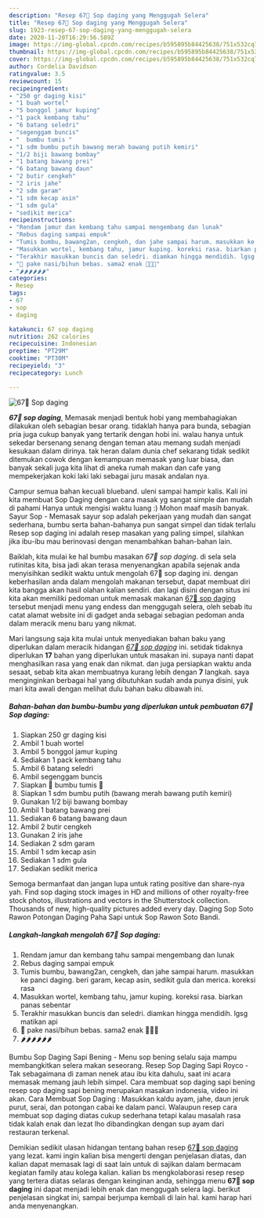 ```yaml
---
description: "Resep 67🍒 Sop daging yang Menggugah Selera"
title: "Resep 67🍒 Sop daging yang Menggugah Selera"
slug: 1923-resep-67-sop-daging-yang-menggugah-selera
date: 2020-11-20T16:29:56.589Z
image: https://img-global.cpcdn.com/recipes/b595895b84425638/751x532cq70/67🍒-sop-daging-foto-resep-utama.jpg
thumbnail: https://img-global.cpcdn.com/recipes/b595895b84425638/751x532cq70/67🍒-sop-daging-foto-resep-utama.jpg
cover: https://img-global.cpcdn.com/recipes/b595895b84425638/751x532cq70/67🍒-sop-daging-foto-resep-utama.jpg
author: Cordelia Davidson
ratingvalue: 3.5
reviewcount: 15
recipeingredient:
- "250 gr daging kisi"
- "1 buah wortel"
- "5 bonggol jamur kuping"
- "1 pack kembang tahu"
- "6 batang seledri"
- "segenggam buncis"
- "  bumbu tumis "
- "1 sdm bumbu putih bawang merah bawang putih kemiri"
- "1/2 biji bawang bombay"
- "1 batang bawang prei"
- "6 batang bawang daun"
- "2 butir cengkeh"
- "2 iris jahe"
- "2 sdm garam"
- "1 sdm kecap asin"
- "1 sdm gula"
- "sedikit merica"
recipeinstructions:
- "Rendam jamur dan kembang tahu sampai mengembang dan lunak"
- "Rebus daging sampai empuk"
- "Tumis bumbu, bawang2an, cengkeh, dan jahe sampai harum. masukkan ke panci daging. beri garam, kecap asin, sedikit gula dan merica. koreksi rasa"
- "Masukkan wortel, kembang tahu, jamur kuping. koreksi rasa. biarkan panas sebentar"
- "Terakhir masukkan buncis dan seledri. diamkan hingga mendidih. lgsg matikan api"
- "🍲 pake nasi/bihun bebas. sama2 enak 🥰🥰🥰"
- "🌶🌶🌶🌶🌶🌶"
categories:
- Resep
tags:
- 67
- sop
- daging

katakunci: 67 sop daging 
nutrition: 262 calories
recipecuisine: Indonesian
preptime: "PT29M"
cooktime: "PT30M"
recipeyield: "3"
recipecategory: Lunch

---
```



![67🍒 Sop daging](https://img-global.cpcdn.com/recipes/b595895b84425638/751x532cq70/67🍒-sop-daging-foto-resep-utama.jpg)

<b><i>67🍒 sop daging</i></b>, Memasak menjadi bentuk hobi yang membahagiakan dilakukan oleh sebagian besar orang. tidaklah hanya para bunda, sebagian pria juga cukup banyak yang tertarik dengan hobi ini. walau hanya untuk sekedar bersenang senang dengan teman atau memang sudah menjadi kesukaan dalam dirinya. tak heran dalam dunia chef sekarang tidak sedikit ditemukan cowok dengan kemampuan memasak yang luar biasa, dan banyak sekali juga kita lihat di aneka rumah makan dan cafe yang mempekerjakan koki laki laki sebagai juru masak andalan nya.

Campur semua bahan kecuali blueband. uleni sampai hampir kalis. Kali ini kita membuat Sop Daging dengan cara masak yg sangat simple dan mudah di pahami Hanya untuk mengisi waktu luang :) Mohon maaf masih banyak. Sayur Sop - Memasak sayur sop adalah pekerjaan yang mudah dan sangat sederhana, bumbu serta bahan-bahanya pun sangat simpel dan tidak terlalu Resep sop daging ini adalah resep masakan yang paling simpel, silahkan jika ibu-ibu mau berinovasi dengan menambahkan bahan-bahan lain.

Baiklah, kita mulai ke hal bumbu masakan <i>67🍒 sop daging</i>. di sela sela rutinitas kita, bisa jadi akan terasa menyenangkan apabila sejenak anda menyisihkan sedikit waktu untuk mengolah 67🍒 sop daging ini. dengan keberhasilan anda dalam mengolah makanan tersebut, dapat membuat diri kita bangga akan hasil olahan kalian sendiri. dan lagi disini dengan situs ini kita akan memiliki pedoman untuk memasak makanan <u>67🍒 sop daging</u> tersebut menjadi menu yang endess dan menggugah selera, oleh sebab itu catat alamat website ini di gadget anda sebagai sebagian pedoman anda dalam meracik menu baru yang nikmat.


Mari langsung saja kita mulai untuk menyediakan bahan baku yang diperlukan dalam meracik hidangan <u><i>67🍒 sop daging</i></u> ini. setidak tidaknya diperlukan <b>17</b> bahan yang diperlukan untuk masakan ini. supaya nanti dapat menghasilkan rasa yang enak dan nikmat. dan juga persiapkan waktu anda sesaat, sebab kita akan membuatnya kurang lebih dengan <b>7</b> langkah. saya menginginkan berbagai hal yang dibutuhkan sudah anda punya disini, yuk mari kita awali dengan melihat dulu bahan baku dibawah ini.

<!--inarticleads1-->

##### Bahan-bahan dan bumbu-bumbu yang diperlukan untuk pembuatan 67🍒 Sop daging:

1. Siapkan 250 gr daging kisi
1. Ambil 1 buah wortel
1. Ambil 5 bonggol jamur kuping
1. Sediakan 1 pack kembang tahu
1. Ambil 6 batang seledri
1. Ambil segenggam buncis
1. Siapkan  🧅 bumbu tumis 🧅
1. Siapkan 1 sdm bumbu putih (bawang merah bawang putih kemiri)
1. Gunakan 1/2 biji bawang bombay
1. Ambil 1 batang bawang prei
1. Sediakan 6 batang bawang daun
1. Ambil 2 butir cengkeh
1. Gunakan 2 iris jahe
1. Sediakan 2 sdm garam
1. Ambil 1 sdm kecap asin
1. Sediakan 1 sdm gula
1. Sediakan sedikit merica


Semoga bermanfaat dan jangan lupa untuk rating positive dan share-nya yah. Find sop daging stock images in HD and millions of other royalty-free stock photos, illustrations and vectors in the Shutterstock collection. Thousands of new, high-quality pictures added every day. Daging Sop Soto Rawon Potongan Daging Paha Sapi untuk Sop Rawon Soto Bandi. 

<!--inarticleads2-->

##### Langkah-langkah mengolah 67🍒 Sop daging:

1. Rendam jamur dan kembang tahu sampai mengembang dan lunak
1. Rebus daging sampai empuk
1. Tumis bumbu, bawang2an, cengkeh, dan jahe sampai harum. masukkan ke panci daging. beri garam, kecap asin, sedikit gula dan merica. koreksi rasa
1. Masukkan wortel, kembang tahu, jamur kuping. koreksi rasa. biarkan panas sebentar
1. Terakhir masukkan buncis dan seledri. diamkan hingga mendidih. lgsg matikan api
1. 🍲 pake nasi/bihun bebas. sama2 enak 🥰🥰🥰
1. 🌶🌶🌶🌶🌶🌶


Bumbu Sop Daging Sapi Bening - Menu sop bening selalu saja mampu membangkitkan selera makan seseorang. Resep Sop Daging Sapi Royco - Tak sebagaimana di zaman nenek atau ibu kita dahulu, saat ini acara memasak memang jauh lebih simpel. Cara membuat sop daging sapi bening resep sop daging sapi bening merupakan masakan indonesia, video ini akan. Cara Membuat Sop Daging : Masukkan kaldu ayam, jahe, daun jeruk purut, serai, dan potongan cabai ke dalam panci. Walaupun resep cara membuat sop daging diatas cukup sederhana tetapi kalau masalah rasa tidak kalah enak dan lezat lho dibandingkan dengan sup ayam dari restauran terkenal. 

Demikian sedikit ulasan hidangan tentang bahan resep <u>67🍒 sop daging</u> yang lezat. kami ingin kalian bisa mengerti dengan penjelasan diatas, dan kalian dapat memasak lagi di saat lain untuk di sajikan dalam bermacam kegiatan family atau kolega kalian. kalian bs mengkolaborasi resep resep yang tertera diatas selaras dengan keinginan anda, sehingga menu <b>67🍒 sop daging</b> ini dapat menjadi lebih enak dan menggugah selera lagi. berikut penjelasan singkat ini, sampai berjumpa kembali di lain hal. kami harap hari anda menyenangkan.
